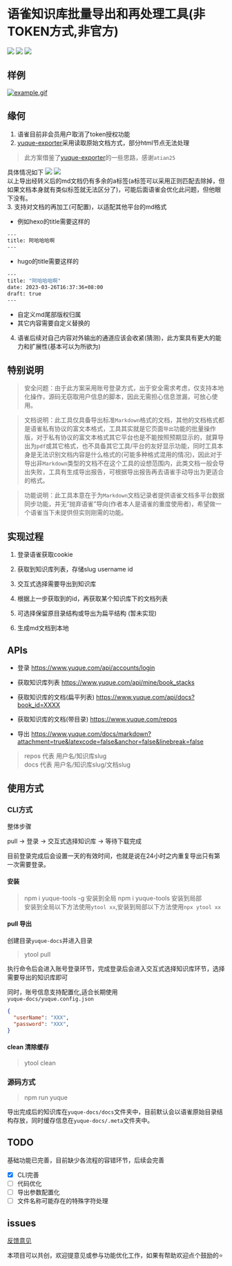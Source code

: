 # 语雀知识库批量导出和再处理工具(非TOKEN方式,非官方)  

![](https://badgen.net/npm/dm/yuque-tools)
![](https://badgen.net/npm/v/yuque-tools)
![](https://badgen.net/npm/node/next)

## 样例

[![example.gif](https://www.z4a.net/images/2023/05/01/example.gif)](https://www.z4a.net/image/VmUHiO)

## 缘何

1. 语雀目前非会员用户取消了token授权功能  
2. [yuque-exporter](https://github.com/yuque/yuque-exporter/tree/cli)采用读取原始文档方式，部分html节点无法处理

> 此方案借鉴了[yuque-exporter](https://github.com/yuque/yuque-exporter/tree/cli)的一些思路，感谢`atian25`  

具体情况如下
![](https://p.ipic.vip/xgq0vl.png)
![](https://p.ipic.vip/7gurgh.png)  
以上导出经转义后的md文档仍有多余的a标签(a标签可以采用正则匹配去除掉，但如果文档本身就有类似标签就无法区分了)，可能后面语雀会优化此问题，但他眼下没有。  
3. 支持对文档的再加工(可配置)，以适配其他平台的md格式  

- 例如hexo的title需要这样的

```bash
---
title: 阿哈哈哈啊
---
```

- hugo的title需要这样的

```bash
---
title: "阿哈哈哈啊"
date: 2023-03-26T16:37:36+08:00
draft: true
---
```

- 自定义md尾部版权归属  
- 其它内容需要自定义替换的

4. 语雀后续对自己内容对外输出的通道应该会收紧(猜测)，此方案具有更大的能力和扩展性(基本可以为所欲为)

## 特别说明
>
> 安全问题：由于此方案采用账号登录方式，出于安全需求考虑，仅支持本地化操作，源码无窃取用户信息的脚本，因此无需担心信息泄漏，可放心使用。

> 文档说明：此工具仅具备导出标准`Markdown`格式的文档，其他的文档格式都是语雀私有协议的富文本格式，工具其实就是它页面`导出`功能的批量操作版，对于私有协议的富文本格式其它平台也是不能按照预期显示的，就算导出为`pdf`或其它格式，也不具备其它工具/平台的友好显示功能，同时工具本身是无法识别文档内容是什么格式的(可能多种格式混用的情况)，因此对于导出非`Markdown`类型的文档不在这个工具的设想范围内，此类文档一般会导出失败，工具有生成导出报告，可根据导出报告再去语雀手动导出为更适合的格式。

> 功能说明：此工具本意在于为`Markdown`文档记录者提供语雀文档多平台数据同步功能，并无“抛弃语雀”导向(作者本人是语雀的重度使用者)，希望做一个语雀当下未提供但实则刚需的功能。

## 实现过程

1. 登录语雀获取cookie  

2. 获取到知识库列表，存储slug username id
3. 交互式选择需要导出到知识库  
4. 根据上一步获取到的id，再获取某个知识库下的文档列表  
5. 可选择保留原目录结构或导出为扁平结构 (暂未实现)
6. 生成md文档到本地

## APIs

- 登录 <https://www.yuque.com/api/accounts/login>

- 获取知识库列表 <https://www.yuque.com/api/mine/book_stacks>

- 获取知识库的文档(扁平列表) <https://www.yuque.com/api/docs?book_id=XXXX>

- 获取知识库的文档(带目录) <https://www.yuque.com/repos>

- 导出 <https://www.yuque.com/docs/markdown?attachment=true&latexcode=false&anchor=false&linebreak=false>

> repos 代表 用户名/知识库slug  
> docs 代表  用户名/知识库slug/文档slug

## 使用方式

### CLI方式

整体步骤

pull -> 登录 -> 交互式选择知识库 -> 等待下载完成

目前登录完成后会设置一天的有效时间，也就是说在24小时之内重复导出只有第一次需要登录。

#### 安装
>
> npm i yuque-tools -g 安装到全局
> npm i yuque-tools 安装到局部  
> 安装到全局以下方法使用`ytool xx`,安装到局部以下方法使用`npx ytool xx`

#### pull 导出

创建目录`yuque-docs`并进入目录

> ytool pull  

执行命令后会进入账号登录环节，完成登录后会进入交互式选择知识库环节，选择需要导出的知识库即可

同时，账号信息支持配置化,适合长期使用  
`yuque-docs/yuque.config.json`

```json
{
  "userName": "XXX",
  "password": "XXX",
}
```

#### clean 清除缓存

> ytool clean  

### 源码方式
>
> npm run yuque

导出完成后的知识库在`yuque-docs/docs`文件夹中，目前默认会以语雀原始目录结构存放，同时缓存信息在`yuque-docs/.meta`文件夹中。

## TODO

基础功能已完善，目前缺少各流程的容错环节，后续会完善

- [x] CLI完善
- [ ] 代码优化
- [ ] 导出参数配置化
- [ ] 文件名称可能存在的特殊字符处理

## issues

[反馈意见](https://github.com/vannvan/yuque-tools/issues)

本项目可以共创，欢迎提意见或参与功能优化工作，如果有帮助欢迎点个鼓励的⭐️
